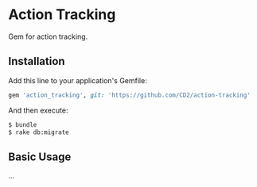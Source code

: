 # Action Tracking
Gem for action tracking.

## Installation
Add this line to your application's Gemfile:

```ruby
gem 'action_tracking', git: 'https://github.com/CD2/action-tracking'
```

And then execute:
```bash
$ bundle
$ rake db:migrate
```

## Basic Usage

...
